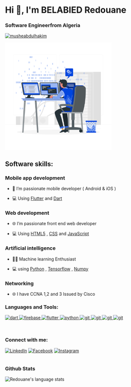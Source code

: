 <h1>Hi 👋, I'm BELABIED Redouane</h1>
<h3>Software Engineerfrom Algeria</h3>
<p align="left"> <a href="https://github.com/ryo-ma/github-profile-trophy"><img src="https://github-profile-trophy.vercel.app/?username=belabiedredouane" alt="musheabdulhakim" /></a> 
 </p>

<img src="Programmer-rafiki.png" alt="flutter" width="350" height="350"/>

<h2>Software skills:</h2>
<h3>Mobile app development</h3>

- 📱 I’m passionate mobile developer ( Android & iOS )

- 💻 Using [Flutter](https://flutter.dev) and [Dart](https://dart.dev)
<h3>Web development</h3>

- 🌐 I’m passionate front end web developer 

- 💻 Using [HTML5](https://www.w3schools.com/html/) , [CSS](https://www.w3schools.com/css/default.asp) and [JavaScript](https://www.w3schools.com/js/default.asp) 

<h3>Artificial intelligence</h3>

- 👨‍💻 Machine learning Enthusiast

- 💻 using [Python](https://www.python.org/) , [Tensorflow](https://www.tensorflow.org/?hl=fr) , [Numpy](https://numpy.org/)

<h3>Networking</h3>

- 🌐 I have CCNA 1,2 and 3 Issued by Cisco 


<h3 align="left">Languages and Tools:</h3>
<p align="left">  </a> <a href="https://dart.dev" target="_blank"> <img src="https://www.vectorlogo.zone/logos/dartlang/dartlang-icon.svg" alt="dart" width="40" height="40"/> </a> <a href="https://firebase.google.com/" target="_blank"> <img src="https://www.vectorlogo.zone/logos/firebase/firebase-icon.svg" alt="firebase" width="40" height="40"/> </a> <a href="https://flutter.dev" target="_blank"> <img src="https://www.vectorlogo.zone/logos/flutterio/flutterio-icon.svg" alt="flutter" width="40" height="40"/> </a> <a href="https://www.python.org/" target="_blank"> <img src="https://www.vectorlogo.zone/logos/python/python-icon.svg" alt="python" width="40" height="40"/> </a> <a href="https://git-scm.com/" target="_blank"> <img src="https://www.vectorlogo.zone/logos/git-scm/git-scm-icon.svg" alt="git" width="40" height="40"/> </a> <a href="https://git-scm.com/" target="_blank"> <img src="https://www.vectorlogo.zone/logos/w3_html5/w3_html5-icon.svg" alt="git" width="40" height="40"/> </a> <a href="https://git-scm.com/" target="_blank"> <img src="https://www.vectorlogo.zone/logos/w3_css/w3_css-official.svg" alt="git" width="50" height="50"/> </a> <a href="https://git-scm.com/" target="_blank"> <img src="https://www.vectorlogo.zone/logos/javascript/javascript-icon.svg" alt="git" width="40" height="40"/> </a>  </p>
<br />

<h3 align="left">Connect with me:</h3>
<a href="https://www.linkedin.com/in/redouane-belabied-b972261b4/" target="_blank"><img src="https://www.vectorlogo.zone/logos/linkedin/linkedin-icon.svg" width="40" height="40" alt="LinkedIn"></a>
<a href="https://web.facebook.com/amine.bela.33" target="_blank"><img src="https://www.vectorlogo.zone/logos/facebook/facebook-official.svg" width="40" height="40" alt="Facebook"></a>
<a href="https://www.instagram.com/redouane.csinfo/" target="_blank"><img src="https://www.vectorlogo.zone/logos/instagram/instagram-icon.svg" width="40" height="40" alt="Instagram"></a>
<br><br>

### Github Stats
<img src="https://github-readme-stats.vercel.app/api/top-langs/?username=belabiedredouane&hide_langs_below=6&layout=compact" alt="Redouane's language stats"/>
